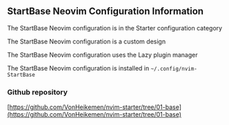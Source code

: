 ## StartBase Neovim Configuration Information

The StartBase Neovim configuration is in the Starter configuration category

The StartBase Neovim configuration is a custom design

The StartBase Neovim configuration uses the Lazy plugin manager

The StartBase Neovim configuration is installed in `~/.config/nvim-StartBase`

### Github repository

[https://github.com/VonHeikemen/nvim-starter/tree/01-base](https://github.com/VonHeikemen/nvim-starter/tree/01-base)

